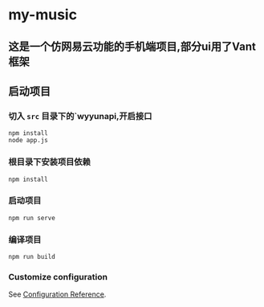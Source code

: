 # my-music

## 这是一个仿网易云功能的手机端项目,部分ui用了Vant框架

## 启动项目

### 切入 `src` 目录下的`wyyunapi,开启接口
```
npm install 
node app.js   
```

### 根目录下安装项目依赖
```
npm install
```

### 启动项目
```
npm run serve
```

### 编译项目
```
npm run build
```

### Customize configuration
See [Configuration Reference](https://cli.vuejs.org/config/).
